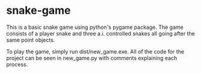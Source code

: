 # snake-game
 This is a basic snake game using python's pygame package. The game consists of a player snake and three a.i. controlled snakes all going after the same point objects.
 
 To play the game, simply run dist/new_game.exe. All of the code for the project can be seen in new_game.py with comments explaining each process.
